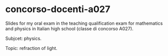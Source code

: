 # concorso-docenti-a027
Slides for my oral exam in the teaching qualification exam for mathematics and physics in Italian high school (classe di concorso A027).

Subjcet: physics.

Topic: refraction of light.
